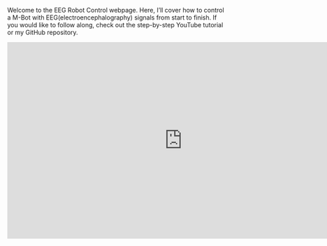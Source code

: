 Welcome to the EEG Robot Control webpage. Here, I’ll cover how to control a M-Bot with EEG(electroencephalography) signals from start to finish. If you would like to follow along, check out the step-by-step YouTube tutorial or my GitHub repository.


<div align="center">
    <iframe width="800" height="450" 
        src="https://www.youtube.com/embed/uV7v0Md52Rs?autoplay=1&mute=1" 
        title="EEG Robot Control - A Complete Tutorial" frameborder="0" 
        allow="accelerometer; autoplay; clipboard-write; encrypted-media; gyroscope; picture-in-picture" 
        allowfullscreen>
    </iframe>
</div>
